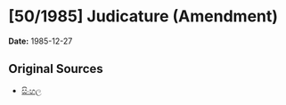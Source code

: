 # [50/1985] Judicature (Amendment)

**Date:** 1985-12-27

## Original Sources

- [සිංහල](https://documents.gov.lk/view/acts/1985/12/50-1985_S.pdf)
